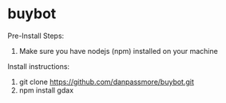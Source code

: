 # buybot

Pre-Install Steps:

1) Make sure you have nodejs (npm) installed on your machine

Install instructions:

1) git clone https://github.com/danpassmore/buybot.git
2) npm install gdax


